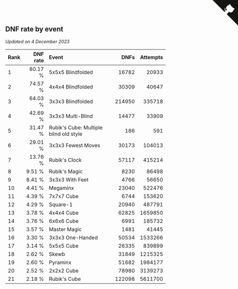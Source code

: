 ## DNF rate by event

*Updated on  4 December 2023*

| Rank | DNF rate | Event | DNFs | Attempts |
| :--- | ---: | :--- | ---: | ---: |
| 1 | 80.17 % | 5x5x5 Blindfolded | 16782 | 20933 |
| 2 | 74.57 % | 4x4x4 Blindfolded | 30309 | 40647 |
| 3 | 64.03 % | 3x3x3 Blindfolded | 214950 | 335718 |
| 4 | 42.69 % | 3x3x3 Multi-Blind | 14477 | 33909 |
| 5 | 31.47 % | Rubik's Cube: Multiple blind old style | 186 | 591 |
| 6 | 29.01 % | 3x3x3 Fewest Moves | 30173 | 104013 |
| 7 | 13.76 % | Rubik's Clock | 57117 | 415214 |
| 8 | 9.51 % | Rubik's Magic | 8230 | 86498 |
| 9 | 8.41 % | 3x3x3 With Feet | 4766 | 56650 |
| 10 | 4.41 % | Megaminx | 23040 | 522476 |
| 11 | 4.39 % | 7x7x7 Cube | 6744 | 153620 |
| 12 | 4.29 % | Square-1 | 20940 | 487791 |
| 13 | 3.78 % | 4x4x4 Cube | 62825 | 1659850 |
| 14 | 3.76 % | 6x6x6 Cube | 6991 | 185732 |
| 15 | 3.57 % | Master Magic | 1481 | 41445 |
| 16 | 3.30 % | 3x3x3 One-Handed | 50534 | 1533266 |
| 17 | 3.14 % | 5x5x5 Cube | 26335 | 839899 |
| 18 | 2.62 % | Skewb | 31849 | 1215325 |
| 19 | 2.60 % | Pyraminx | 51682 | 1984177 |
| 20 | 2.52 % | 2x2x2 Cube | 78980 | 3139273 |
| 21 | 2.18 % | Rubik's Cube | 122098 | 5611700 |


<a href="https://github.com/JustinTimeCuber/wca_statistics" class="github-corner" aria-label="View source on Github"><svg width="80" height="80" viewBox="0 0 250 250" style="fill:#151513; color:#fff; position: absolute; top: 0; border: 0; right: 0;" aria-hidden="true"><path d="M0,0 L115,115 L130,115 L142,142 L250,250 L250,0 Z"></path><path d="M128.3,109.0 C113.8,99.7 119.0,89.6 119.0,89.6 C122.0,82.7 120.5,78.6 120.5,78.6 C119.2,72.0 123.4,76.3 123.4,76.3 C127.3,80.9 125.5,87.3 125.5,87.3 C122.9,97.6 130.6,101.9 134.4,103.2" fill="currentColor" style="transform-origin: 130px 106px;" class="octo-arm"></path><path d="M115.0,115.0 C114.9,115.1 118.7,116.5 119.8,115.4 L133.7,101.6 C136.9,99.2 139.9,98.4 142.2,98.6 C133.8,88.0 127.5,74.4 143.8,58.0 C148.5,53.4 154.0,51.2 159.7,51.0 C160.3,49.4 163.2,43.6 171.4,40.1 C171.4,40.1 176.1,42.5 178.8,56.2 C183.1,58.6 187.2,61.8 190.9,65.4 C194.5,69.0 197.7,73.2 200.1,77.6 C213.8,80.2 216.3,84.9 216.3,84.9 C212.7,93.1 206.9,96.0 205.4,96.6 C205.1,102.4 203.0,107.8 198.3,112.5 C181.9,128.9 168.3,122.5 157.7,114.1 C157.9,116.9 156.7,120.9 152.7,124.9 L141.0,136.5 C139.8,137.7 141.6,141.9 141.8,141.8 Z" fill="currentColor" class="octo-body"></path></svg></a><style>.github-corner:hover .octo-arm{animation:octocat-wave 560ms ease-in-out}@keyframes octocat-wave{0%,100%{transform:rotate(0)}20%,60%{transform:rotate(-25deg)}40%,80%{transform:rotate(10deg)}}@media (max-width:500px){.github-corner:hover .octo-arm{animation:none}.github-corner .octo-arm{animation:octocat-wave 560ms ease-in-out}}</style>
